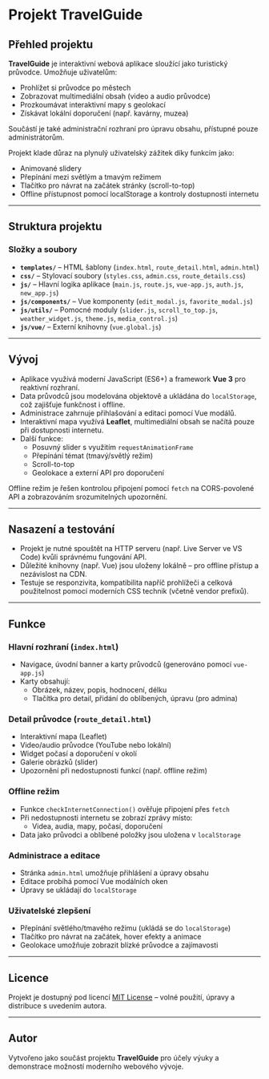 # Projekt TravelGuide

## Přehled projektu

**TravelGuide** je interaktivní webová aplikace sloužící jako turistický průvodce. Umožňuje uživatelům:

- Prohlížet si průvodce po městech
- Zobrazovat multimediální obsah (video a audio průvodce)
- Prozkoumávat interaktivní mapy s geolokací
- Získávat lokální doporučení (např. kavárny, muzea)

Součástí je také administrační rozhraní pro úpravu obsahu, přístupné pouze administrátorům.

Projekt klade důraz na plynulý uživatelský zážitek díky funkcím jako:

- Animované slidery
- Přepínání mezi světlým a tmavým režimem
- Tlačítko pro návrat na začátek stránky (scroll-to-top)
- Offline přístupnost pomocí localStorage a kontroly dostupnosti internetu

---

## Struktura projektu

### Složky a soubory

- **`templates/`** – HTML šablony (`index.html`, `route_detail.html`, `admin.html`)
- **`css/`** – Stylovací soubory (`styles.css`, `admin.css`, `route_details.css`)
- **`js/`** – Hlavní logika aplikace (`main.js`, `route.js`, `vue-app.js`, `auth.js`, `new_app.js`)
- **`js/components/`** – Vue komponenty (`edit_modal.js`, `favorite_modal.js`)
- **`js/utils/`** – Pomocné moduly (`slider.js`, `scroll_to_top.js`, `weather_widget.js`, `theme.js`, `media_control.js`)
- **`js/vue/`** – Externí knihovny (`vue.global.js`)

---

## Vývoj

- Aplikace využívá moderní JavaScript (ES6+) a framework **Vue 3** pro reaktivní rozhraní.
- Data průvodců jsou modelována objektově a ukládána do `localStorage`, což zajišťuje funkčnost i offline.
- Administrace zahrnuje přihlašování a editaci pomocí Vue modálů.
- Interaktivní mapa využívá **Leaflet**, multimediální obsah se načítá pouze při dostupnosti internetu.
- Další funkce:
  - Posuvný slider s využitím `requestAnimationFrame`
  - Přepínání témat (tmavý/světlý režim)
  - Scroll-to-top
  - Geolokace a externí API pro doporučení

Offline režim je řešen kontrolou připojení pomocí `fetch` na CORS-povolené API a zobrazováním srozumitelných upozornění.

---

## Nasazení a testování

- Projekt je nutné spouštět na HTTP serveru (např. Live Server ve VS Code) kvůli správnému fungování API.
- Důležité knihovny (např. Vue) jsou uloženy lokálně – pro offline přístup a nezávislost na CDN.
- Testuje se responzivita, kompatibilita napříč prohlížeči a celková použitelnost pomocí moderních CSS technik (včetně vendor prefixů).

---

## Funkce

### Hlavní rozhraní (`index.html`)

- Navigace, úvodní banner a karty průvodců (generováno pomocí `vue-app.js`)
- Karty obsahují:
  - Obrázek, název, popis, hodnocení, délku
  - Tlačítka pro detail, přidání do oblíbených, úpravu (pro admina)

### Detail průvodce (`route_detail.html`)

- Interaktivní mapa (Leaflet)
- Video/audio průvodce (YouTube nebo lokální)
- Widget počasí a doporučení v okolí
- Galerie obrázků (slider)
- Upozornění při nedostupnosti funkcí (např. offline režim)

### Offline režim

- Funkce `checkInternetConnection()` ověřuje připojení přes `fetch`
- Při nedostupnosti internetu se zobrazí zprávy místo:
  - Videa, audia, mapy, počasí, doporučení
- Data jako průvodci a oblíbené položky jsou uložena v `localStorage`

### Administrace a editace

- Stránka `admin.html` umožňuje přihlášení a úpravy obsahu
- Editace probíhá pomocí Vue modálních oken
- Úpravy se ukládají do `localStorage`

### Uživatelské zlepšení

- Přepínání světlého/tmavého režimu (ukládá se do `localStorage`)
- Tlačítko pro návrat na začátek, hover efekty a animace
- Geolokace umožňuje zobrazit blízké průvodce a zajímavosti

---

## Licence

Projekt je dostupný pod licencí [MIT License](LICENSE) – volné použití, úpravy a distribuce s uvedením autora.

---

## Autor

Vytvořeno jako součást projektu **TravelGuide** pro účely výuky a demonstrace možností moderního webového vývoje.
